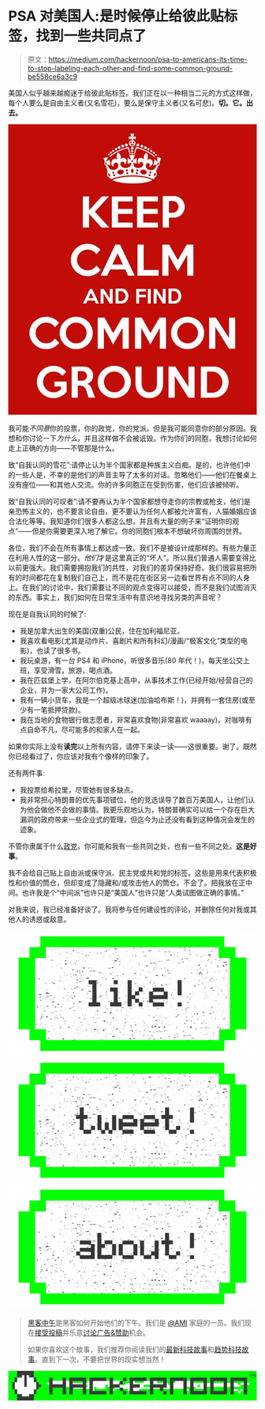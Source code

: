 # PSA 对美国人:是时候停止给彼此贴标签，找到一些共同点了

> 原文：<https://medium.com/hackernoon/psa-to-americans-its-time-to-stop-labeling-each-other-and-find-some-common-ground-be558ce6a3c9>

美国人似乎越来越痴迷于给彼此贴标签。我们正在以一种相当二元的方式这样做，每个人要么是自由主义者(又名雪花)，要么是保守主义者(又名可悲)。**切。它。出去。**

![](img/8dd17a4ef24f5a3c757d83289e144b2d.png)

我可能*不同意*你的投票，你的政党，你的党派。但是我可能同意你的部分原因。我想和你讨论一下*为什么*，并且这样做不会被诋毁。作为你们的同胞，我想讨论如何走上正确的方向——不管那是什么。

致“自我认同的雪花”:请停止认为半个国家都是种族主义白痴。是的，也许他们中的一些人是，不幸的是他们的声音主导了太多的对话。忽略他们——他们在餐桌上没有座位——和其他人交流。你的许多同胞正在受到伤害，他们应该被倾听。

致“自我认同的可叹者”:请不要再认为半个国家都想夺走你的宗教或枪支，他们是亲恐怖主义的，也不要言论自由，更不要认为任何人都被允许富有，人猫婚姻应该合法化等等。我知道你们很多人都这么想，并且有大量的例子来“证明你的观点”——但是你需要更深入地了解它。你的同胞们根本不想破坏你周围的世界。

各位，我们不会在所有事情上都达成一致。我们不是被设计成那样的。有些力量正在利用人性的这一部分。*他们*才是这里真正的“坏人”。所以我们普通人需要变得比以前更强大。我们需要拥抱我们的共性，对我们的差异保持好奇。我们很容易把所有的时间都花在复制我们自己上，而不是花在街区另一边看世界有点不同的人身上。在我们的讨论中，我们需要让不同的观点变得可以接受，而不是我们试图消灭的东西。事实上，我们如何在日常生活中有意识地寻找另类的声音呢？

现在是自我认同的时候了:

*   我是加拿大出生的美国(双重)公民，住在加利福尼亚。
*   我喜欢看电影(尤其是动作片、喜剧片和所有科幻/漫画/“极客文化”类型的电影)，也读了很多书。
*   我玩桌游，有一台 PS4 和 iPhone，听很多音乐(80 年代！)，每天坐公交上班，享受滑雪，旅游，喝点酒。
*   我在匹兹堡上学，在阿尔伯克基上高中，从事技术工作(已经开始/经营自己的企业，并为一家大公司工作)。
*   我有一辆小货车，我是一个超级冰球迷(加油哈布斯！)，并拥有一套住房(或至少有一笔抵押贷款)。
*   我在当地的食物银行做志愿者，非常喜欢食物(非常喜欢 waaaay)，对咖啡有点自命不凡，尽可能多的和家人在一起。

如果你实际上没有**读完**以上所有内容，请停下来读一读——这很重要。谢了。既然你已经看过了，你应该对我有个像样的印象了。

还有两件事:

*   我投票给希拉里，尽管她有很多缺点。
*   我非常担心特朗普的优先事项错位，他的竞选误导了数百万美国人，让他们认为他会做他不会做的事情。我更乐观地认为，特朗普确实可以给一个存在巨大漏洞的政府带来一些企业式的管理，但迄今为止还没有看到这种情况会发生的迹象。

不管你隶属于什么[政党](https://goo.gl/ejcfUk)，你可能和我有一些共同之处，也有一些不同之处。**这是好事**。

我不会给自己贴上自由派或保守派、民主党或共和党的标签。这些是用来代表积极性和价值的筒仓，但却变成了隐藏和/或攻击他人的筒仓。不会了。把我放在正中间。也许我是个“中间派”也许只是“美国人”也许只是“人类试图做正确的事情。”

对我来说，我已经准备好谈了。我将参与任何建设性的评论，并删除任何对我或其他人的诱惑或敌意。

[![](img/50ef4044ecd4e250b5d50f368b775d38.png)](http://bit.ly/HackernoonFB)[![](img/979d9a46439d5aebbdcdca574e21dc81.png)](https://goo.gl/k7XYbx)[![](img/2930ba6bd2c12218fdbbf7e02c8746ff.png)](https://goo.gl/4ofytp)

> [黑客中午](http://bit.ly/Hackernoon)是黑客如何开始他们的下午。我们是 [@AMI](http://bit.ly/atAMIatAMI) 家庭的一员。我们现在[接受投稿](http://bit.ly/hackernoonsubmission)并乐意[讨论广告&赞助](mailto:partners@amipublications.com)机会。
> 
> 如果你喜欢这个故事，我们推荐你阅读我们的[最新科技故事](http://bit.ly/hackernoonlatestt)和[趋势科技故事](https://hackernoon.com/trending)。直到下一次，不要把世界的现实想当然！

![](img/be0ca55ba73a573dce11effb2ee80d56.png)